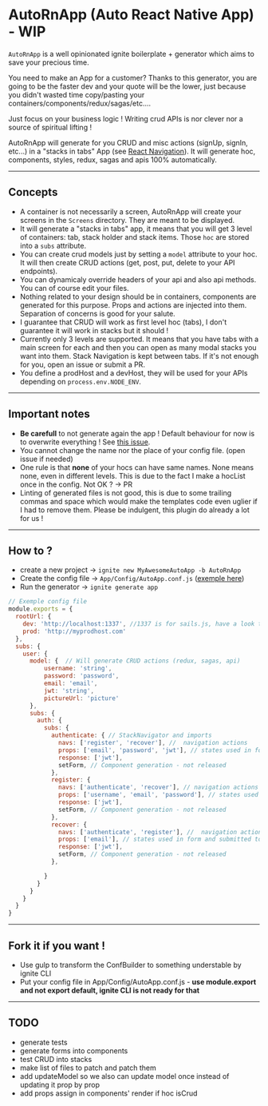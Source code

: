 # AutoRnApp (Auto React Native App) - WIP
`AutoRnApp` is a well opinionated ignite boilerplate + generator which aims to save your precious time.

You need to make an App for a customer? Thanks to this generator, you are going to be the faster dev and your quote will be the lower, just because you didn't wasted time copy/pasting your containers/components/redux/sagas/etc....

Just focus on your business logic ! Writing crud APIs is nor clever nor a source of spiritual lifting !

AutoRnApp will generate for you CRUD and misc actions (signUp, signIn, etc...) in a "stacks in tabs" App (see [React Navigation](https://github.com/react-community/react-navigation)).
It will generate hoc, components, styles, redux, sagas and apis 100% automatically.

---
## Concepts
- A container is not necessarily a screen, AutoRnApp will create your screens in the `Screens` directory. They are meant to be displayed.
- It will generate a "stacks in tabs" app, it means that you will get 3 level of containers: tab, stack holder and stack items. Those `hoc` are stored into a `subs` attribute.
- You can create crud models just by setting a `model` attribute to your hoc. It will then create CRUD actions (get, post, put, delete to your API endpoints).
- You can dynamicaly override headers of your api and also api methods. You can of course edit your files.
- Nothing related to your design should be in containers, components are generated for this purpose. Props and actions are injected into them. Separation of concerns is good for your salute.
- I guarantee that CRUD will work as first level hoc (tabs), I don't guarantee it will work in stacks but it should !
- Currently only 3 levels are supported. It means that you have tabs with a main screen for each and then you can open as many modal stacks you want into them. Stack Navigation is kept between tabs. If it's not enough for you, open an issue or submit a PR.
- You define a prodHost and a devHost, they will be used for your APIs depending on `process.env.NODE_ENV`.
---
## Important notes
- **Be carefull** to not generate again the app ! Default behaviour for now is to overwrite everything ! See [this issue](https://github.com/infinitered/ignite/issues/1120).
- You cannot change the name nor the place of your config file. (open issue if needed)
- One rule is that **none** of your hocs can have same names. None means none, even in different levels. This is due to the fact I make a hocList once in the config. Not OK ? -> PR
- Linting of generated files is not good, this is due to some trailing commas and space which would make the templates code even uglier if I had to remove them. Please be indulgent, this plugin do already a lot for us !

---
## How to ?
- create a new project -> `ignite new MyAwesomeAutoApp -b AutoRnApp`
- Create the config file -> `App/Config/AutoApp.conf.js` ([exemple here](https://github.com/l1br3/ignite-AutoRnApp/blob/master/test/assets/AutoApp.conf.js))
- Run the generator -> `ignite generate app`

```js
// Exemple config file
module.exports = {
  rootUrl: {
    dev: 'http://localhost:1337', //1337 is for sails.js, have a look to this awesome project !
    prod: 'http://myprodhost.com'
  },
  subs: {
    user: {
      model: {  // Will generate CRUD actions (redux, sagas, api)
          username: 'string',
          password: 'password',
          email: 'email',
          jwt: 'string',
          pictureUrl: 'picture'
      },
      subs: {
        auth: {
          subs: {
            authenticate: { // StackNavigator and imports
              navs: ['register', 'recover'], //  navigation actions
              props: ['email', 'password', 'jwt'], // states used in form and submitted to the saga/redux action // might be a dupe with model
              response: ['jwt'],
              setForm, // Component generation - not released
            },
            register: {
              navs: ['authenticate', 'recover'], // navigation actions
              props: ['username', 'email', 'password'], // states used in form and submitted to the saga/redux action
              response: ['jwt'],
              setForm, // Component generation - not released
            },
            recover: {
              navs: ['authenticate', 'register'], //  navigation actions
              props: ['email'], // states used in form and submitted to the saga/redux action
              response: ['jwt'],
              setForm, // Component generation - not released
            },

          }
        }
      }
    }
  }
}

```
---
## Fork it if you want !
- Use gulp to transform the ConfBuilder to something understable by ignite CLI
- Put your config file in App/Config/AutoApp.conf.js - **use module.export and not export default, ignite CLI is not ready for that**

---
## TODO
- generate tests
- generate forms into components
- test CRUD into stacks
- make list of files to patch and patch them
- add updateModel so we also can update model once instead of updating it prop by prop
- add props assign in components' render if hoc isCrud
